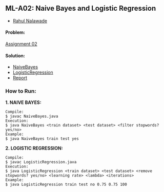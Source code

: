 ## ML-A02: Naive Bayes and Logistic Regression

- [Rahul Nalawade](https://github.com/rahul1947) 

#### Problem: 
[Assignment 02](https://github.com/rahul1947/ML-A02-Naive-Bayes-and-Logistic-Regression/blob/master/Assignment%202.pdf)

#### Solution:
- [NaiveBayes](https://github.com/rahul1947/ML-A02-Naive-Bayes-and-Logistic-Regression/blob/master/NaiveBayes.java) 
- [LogisticRegression](https://github.com/rahul1947/ML-A02-Naive-Bayes-and-Logistic-Regression/blob/master/LogisticRegression.java) 
- [Report](https://github.com/rahul1947/ML-A02-Naive-Bayes-and-Logistic-Regression/blob/master/rsn170330_A02.pdf)

### How to Run:

**1. NAIVE BAYES:** 
```
Compile:
$ javac NaiveBayes.java
Execution:
$ java NaiveBayes <train dataset> <test dataset> <filter stopwords? yes/no>
Example: 
$ java NaiveBayes train test yes
```

**2. LOGISTIC REGRESSION:** 
```
Compile: 
$ javac LogisticRegression.java
Execution:
$ java LogisticRegression <train dataset> <test dataset> <remove stopwords? yes/no> <learning rate> <lambda> <iterations>
Example: 
$ java LogisticRegression train test no 0.75 0.75 100
```
